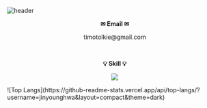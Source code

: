 ![header](https://capsule-render.vercel.app/api?type=waving&color=gradient&customColorList=0,2,2,5,30&height=300&section=header&text=Jin%20Young%20Hwa%20&fontSize=90&fontColor=ffffff&animation=fadeIn&desc=PM_Webplan%20and%20ReactDev&fontAlignY=40&descSize=20&descAlign=72)

<p align="center"><b>✉ Email ✉</b></p>
<p align="center">timotolkie@gmail.com</p>
<br>
<p align="center"><b>💡 Skill 💡</b></p>
<p align="center">
  <a href="https://skillicons.dev">
    <img src="https://skillicons.dev/icons?i=js,html,css,react,jquery,d3,threejs,figma" />
  </a>
</p>
<div>
![Top Langs](https://github-readme-stats.vercel.app/api/top-langs/?username=jinyounghwa&layout=compact&theme=dark) 
</div>